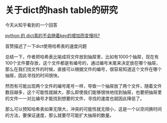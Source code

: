 # 关于dict的hash table的研究

今天从知乎看到的一个回答

[python 的 dict真的不会随着key的增加而变慢吗?](https://www.zhihu.com/question/62050494)

首赞描述了一下dict使用哈希表的速度问题

总结一下，作者把哈希表比喻成将文件放到抽屉里，比如有1000个抽屉，现在有100个文件要存放，这个文件都是有编号的，通过编号末尾来决定放在哪个抽屉，那么在我们找文件的时候，直接可以根据文件的编号，很容易知道这个文件在哪个抽屉，因此寻找的时间很快。

然而有可能出现两个文件的编号尾号一样，导致一个抽屉放了两个文件，随着文件数目越多，这个可能性就越大，那么即使我们能够很快地找到抽屉，也要把抽屉里的文件一一对比编号才能找到想要的文件，寻找的速度也就因此降低了。

那么可以预知哈希表如果无限大，冲突的可能性就无限小，这是一个以空间换时间的方法，要保证速度，那么就要尽可能扩大抽屉的数量。
